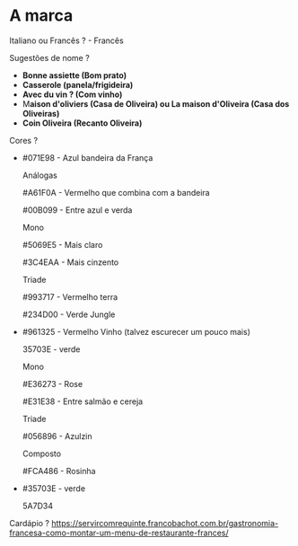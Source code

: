 # A marca
Italiano ou Francês ? - Francês

Sugestões de nome ?

- **Bonne assiette (Bom prato)**
- **Casserole (panela/frigideira)**
- **Avec du vin ? (Com vinho)**
- M**aison d'oliviers (Casa de Oliveira) ou La maison d'Oliveira (Casa dos Oliveiras)**
- **Coin Oliveira (Recanto Oliveira)**

Cores ?

- #071E98 - Azul bandeira da França
    
    Análogas
    
    #A61F0A - Vermelho que combina com a bandeira
    
    #00B099 - Entre azul e verda
    
    Mono
    
    #5069E5 - Mais claro
    
    #3C4EAA - Mais cinzento
    
    Triade 
    
    #993717 - Vermelho terra
    
    #234D00 - Verde Jungle
    
- #961325 - Vermelho Vinho (talvez escurecer um pouco mais)
    
    35703E - verde
    
    Mono 
    
    #E36273 - Rose
    
    #E31E38 - Entre salmão e cereja
    
    Triade
    
    #056896 - Azulzin
    
    Composto
    
    #FCA486 - Rosinha
    
- #35703E - verde
    
    5A7D34
    

Cardápio ?
<https://servircomrequinte.francobachot.com.br/gastronomia-francesa-como-montar-um-menu-de-restaurante-frances/>
